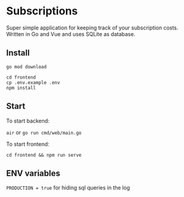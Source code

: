 # Subscriptions

Super simple application for keeping track of your subscription costs. Written in Go and Vue and uses SQLite as database.

## Install

```
go mod download
```

```
cd frontend
cp .env.example .env
npm install
```

## Start

To start backend:

`air` or `go run cmd/web/main.go`

To start frontend:

`cd frontend && npm run serve`

## ENV variables

`PRODUCTION = true` for hiding sql queries in the log
